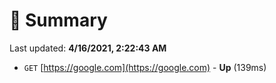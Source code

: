 # 📖 Summary
Last updated: **4/16/2021, 2:22:43 AM**

- `GET` [https://google.com](https://google.com) - **Up** (139ms)

